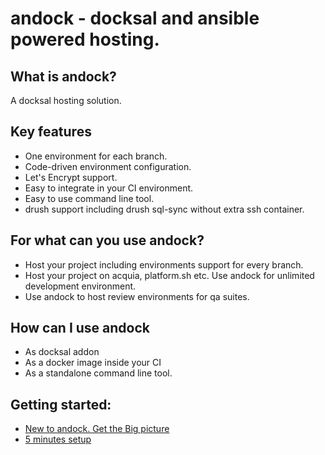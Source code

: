# andock - docksal and ansible powered hosting.

## What is andock?
A docksal hosting solution.<br>

## Key features
* One environment for each branch.
* Code-driven environment configuration.
* Let's Encrypt support.
* Easy to integrate in your CI environment.
* Easy to use command line tool.
* drush support including drush sql-sync without extra ssh container.

## For what can you use andock?
* Host your project including environments support for every branch.
* Host your project on acquia, platform.sh etc. Use andock for unlimited development environment.
* Use andock to host review environments for qa suites. 

## How can I use andock
* As docksal addon
* As a docker image inside your CI
* As a standalone command line tool.


## Getting started:
* [New to andock. Get the Big picture](big-picture/introduction.md)
* [5 minutes setup](getting-started/docksal.md)
